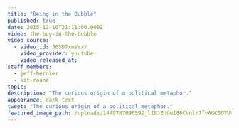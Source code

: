 ```yaml
---
title: "Being in the Bubble"
published: true
date: 2015-12-10T21:11:00.000Z
video: the-boy-in-the-bubble
video_source:
  - video_id: J63D7xmVsxY
    video_provider: youtube
    video_released_at:
staff_members:
  - jeff-bernier
  - kit-roane
topic:
description: "The curious origin of a political metaphor."
appearance: dark-text
tweet: "The curious origin of a political metaphor."
featured_image_path: /uploads/1449787096592_lI8JEdGuI80CVnlr7fvAGC5OTUVV0nRNdM9OXKPY33tbgYQ1trIE6j2fxe4Me8rmRWQGt7oYTh07AMdcEPGGjuM3XThv-9A%3Ds1440
---
```

